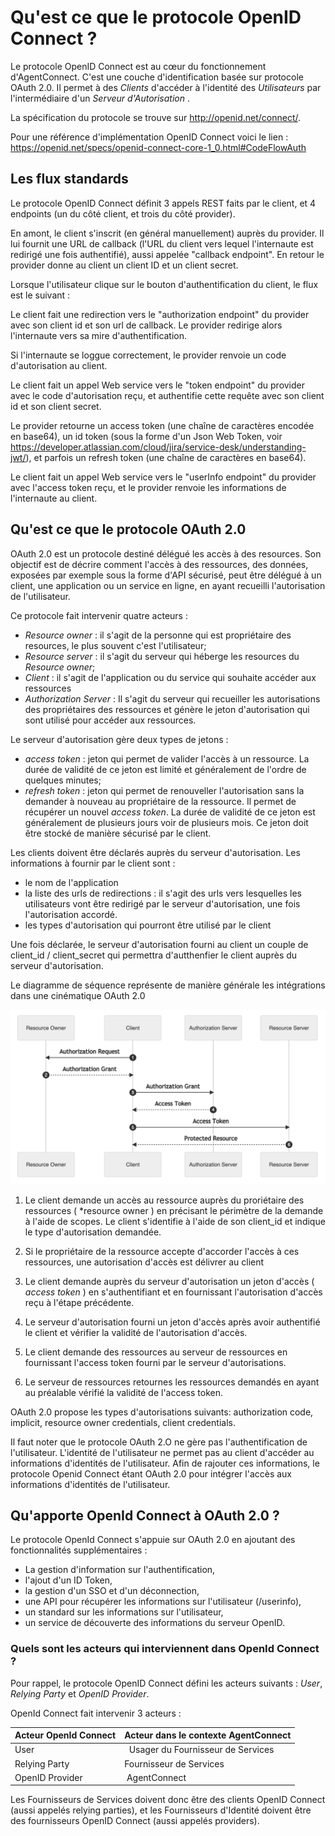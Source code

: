 # Qu'est ce que le protocole OpenID Connect ?

Le protocole OpenID Connect est au cœur du fonctionnement d'AgentConnect. C'est une couche d'identification basée sur protocole OAuth 2.0. Il permet à des *Clients* d'accéder à l'identité des *Utilisateurs*  par l'intermédiaire d'un *Serveur d'Autorisation* .

La spécification du protocole se trouve sur http://openid.net/connect/.

Pour une référence d'implémentation OpenID Connect voici le lien : https://openid.net/specs/openid-connect-core-1_0.html#CodeFlowAuth

## Les flux standards

Le protocole OpenID Connect définit 3 appels REST faits par le client, et 4 endpoints (un du côté client, et trois du côté provider).

En amont, le client s'inscrit (en général manuellement) auprès du provider. Il lui fournit une URL de callback (l'URL du client vers lequel l'internaute est redirigé une fois authentifié), aussi appelée "callback endpoint". En retour le provider donne au client un client ID et un client secret.

Lorsque l'utilisateur clique sur le bouton d'authentification du client, le flux est le suivant :

Le client fait une redirection vers le "authorization endpoint" du provider avec son client id et son url de callback. Le provider redirige alors l'internaute vers sa mire d'authentification. 

Si l'internaute se loggue correctement, le provider renvoie un code d'autorisation au client.

Le client fait un appel Web service vers le "token endpoint" du provider avec le code d'autorisation reçu, et authentifie cette requête avec son client id et son client secret. 

Le provider retourne un access token (une chaîne de caractères encodée en base64), un id token (sous la forme d'un Json Web Token, voir https://developer.atlassian.com/cloud/jira/service-desk/understanding-jwt/), et parfois un refresh token (une chaîne de caractères en base64).

Le client fait un appel Web service vers le "userInfo endpoint" du provider avec l'access token reçu, et le provider renvoie les informations de l'internaute au client.

## Qu'est ce que le protocole OAuth 2.0

OAuth 2.0 est un protocole destiné délégué les accès à des resources. Son objectif est de décrire comment l'accès à des ressources, des données, exposées par exemple sous la forme d'API sécurisé, peut être délégué à un client, une application ou un service en ligne, en ayant recueilli l'autorisation de l'utilisateur. 

Ce protocole fait intervenir quatre acteurs : 

* *Resource owner* : il s'agit de la personne qui est propriétaire des resources, le plus souvent c'est l'utilisateur; 
* *Resource server* : il s'agit du serveur qui héberge les resources du *Resource owner*; 
* *Client* : il s'agit de l'application ou du service qui souhaite accéder aux ressources
* *Authorization Server* : Il s'agit du serveur qui recueiller les autorisations des propriétaires des ressources et génère le jeton d'autorisation qui sont utilisé pour accéder aux ressources. 

Le serveur d'autorisation gère deux types de jetons : 
* *access token* : jeton qui permet de valider l'accès à un ressource. La durée de validité de ce jeton est limité et généralement de l'ordre de quelques minutes; 
* *refresh token* : jeton qui permet de renouveller l'autorisation sans la demander à nouveau au propriétaire de la ressource. Il permet de récupérer un nouvel *access token*. La durée de validité de ce jeton est généralement de plusieurs jours voir de plusieurs mois. Ce jeton doit être stocké de manière sécurisé par le client.

Les clients doivent être déclarés auprès du serveur d'autorisation. Les informations à fournir par le client sont : 
- le nom de l'application
- la liste des urls de redirections : il s'agit des urls vers lesquelles les utilisateurs vont être redirigé par le serveur d'autorisation, une fois l'autorisation accordé.
- les types d'autorisation qui pourront être utilisé par le client

Une fois déclarée, le serveur d'autorisation fourni au client un couple de client_id / client_secret qui permettra d'autthenfier le client auprès du serveur d'autorisation. 

Le diagramme de séquence représente de manière générale les intégrations dans une cinématique OAuth 2.0

<img src="../diagrams/diagram-sequence-oauth.png" alt="drawing" />

1. Le client demande un accès au ressource auprès du proriétaire des ressources ( *resource owner ) en précisant le périmètre de la demande à l'aide de scopes. Le client s'identifie à l'aide de son client_id et indique le type d'autorisation demandée. 

2. Si le propriétaire de la ressource accepte d'accorder l'accès à ces ressources, une autorisation d'accès est délivrer au client

3. Le client demande auprès du serveur d'autorisation un jeton d'accès ( *access token* ) en s'authentifiant et en fournissant l'autorisation d'accès reçu à l'étape précédente. 

4. Le serveur d'autorisation fourni un jeton d'accès après avoir authentifié le client et vérifier la validité de l'autorisation d'accès. 

5. Le client demande des ressources au serveur de ressources en fournissant l'access token fourni par le serveur d'autorisations.

6. Le serveur de ressources retournes les ressources demandés en ayant au préalable vérifié la validité de l'access token. 

OAuth 2.0 propose les types d'autorisations suivants: authorization code, implicit, resource owner credentials, client credentials.

Il faut noter que le protocole OAuth 2.O ne gère pas l'authentification de l'utilisateur. L'identité de l'utilisateur ne permet pas au client d'accéder au informations d'identités de l'utilisateur. Afin de rajouter ces informations, le protocole Openid Connect étant OAuth 2.0 pour intégrer l'accès aux informations d'identités de l'utilisateur. 

## Qu'apporte OpenId Connect à OAuth 2.0 ? 

Le protocole OpenId Connect s'appuie sur OAuth 2.0 en ajoutant des fonctionnalités supplémentaires : 

- La gestion d'information sur l'authentification,
- l'ajout d'un ID Token,
- la gestion d'un SSO et d'un déconnection,
- une API pour récupérer les informations sur l'utilisateur (/userinfo),
- un standard sur les informations sur l'utilisateur,
- un service de découverte des informations du serveur OpenID. 

### Quels sont les acteurs qui interviennent dans  OpenId Connect ?

Pour rappel, le protocole OpenID Connect défini les acteurs suivants : *User*, *Relying Party* et *OpenID Provider*. 

OpenId Connect fait intervenir 3 acteurs : 

| Acteur OpenId Connect | Acteur dans le contexte AgentConnect |
| ------ | ------ |
| User |  Usager du Fournisseur de Services |
| Relying Party | Fournisseur de Services | 
| OpenID Provider | AgentConnect |

Les Fournisseurs de Services doivent donc être des clients OpenID Connect (aussi appelés relying parties), et les Fournisseurs d'Identité doivent être des fournisseurs OpenID Connect (aussi appelés providers).
